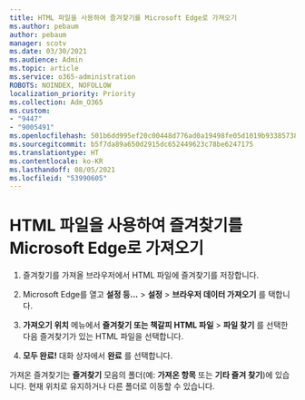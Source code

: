```yaml
---
title: HTML 파일을 사용하여 즐겨찾기를 Microsoft Edge로 가져오기
ms.author: pebaum
author: pebaum
manager: scotv
ms.date: 03/30/2021
ms.audience: Admin
ms.topic: article
ms.service: o365-administration
ROBOTS: NOINDEX, NOFOLLOW
localization_priority: Priority
ms.collection: Adm_O365
ms.custom:
- "9447"
- "9005491"
ms.openlocfilehash: 501b6dd995ef20c00448d776ad0a19498fe05d1019b933857387a82087d45ce1
ms.sourcegitcommit: b5f7da89a650d2915dc652449623c78be6247175
ms.translationtype: HT
ms.contentlocale: ko-KR
ms.lasthandoff: 08/05/2021
ms.locfileid: "53990605"
---
```

# <a name="use-an-html-file-to-import-favorites-to-microsoft-edge"></a>HTML 파일을 사용하여 즐겨찾기를 Microsoft Edge로 가져오기

1. 즐겨찾기를 가져올 브라우저에서 HTML 파일에 즐겨찾기를 저장합니다.

1. Microsoft Edge를 열고 **설정 등...** > **설정** > **브라우저 데이터 가져오기** 를 택합니다.

1. **가져오기 위치** 메뉴에서 **즐겨찾기 또는 책갈피 HTML 파일** > **파일 찾기** 를 선택한 다음 즐겨찾기가 있는 HTML 파일을 선택합니다.

1. **모두 완료!** 대화 상자에서 **완료** 를 선택합니다.

가져온 즐겨찾기는 **즐겨찾기** 모음의 폴더(예: **가져온 항목** 또는 **기타 즐겨 찾기**)에 있습니다. 현재 위치로 유지하거나 다른 폴더로 이동할 수 있습니다.